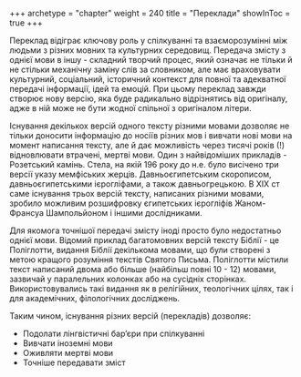 +++
archetype = "chapter"
weight = 240
title = "Переклади"
showInToc = true
+++

Переклад відіграє ключову роль у спілкуванні та взаєморозумінні між людьми з різних мовних та культурних середовищ.
Передача змісту з однієї мови в іншу - складний творчий процес, який означає не тільки й не стільки механічну заміну слів за словником, але має враховувати культурний, соціальний, історичний контекст для повної та адекватної передачі інформації, ідей та емоцій.
При цьому переклад завжди створює нову версію, яка буде радикально відрізнятись від оригіналу, адже в ній може не бути жодної спільної з оригіналом літери.

Існування декількох версій одного тексту різними мовами дозволяє не тільки доносити інформацію до носіїв різних мов і вивчати нові мови на момент написання тексту, але й дає можливість через тисячі років (!) відновлювати втрачені, мертві мови.
Один з найвідоміших прикладів - Розетський камінь. 
Стела, на якій 196 року до н.е. було висічено три версії указу мемфіських жерців.
Давньоєгипетським скорописом, давньоєгипетськими ієрогліфами, а також давньогрецькою.
В ХІХ ст саме існування трьох версій тексту, написаних різними мовами, зробило можливим розшифровку єгипетських ієрогліфів Жаном-Франсуа Шампольйоном і іншими дослідниками.

Для якомога точнішої передачі змісту іноді просто було недостатньо однієї мови.
Відомий приклад багатомовних версій тексту Біблії - це Поліглотти, видання Біблії декількома мовами, що були створені з метою кращого розуміння текстів Святого Письма.
Поліглотти містили текст написаний двома або більше (найбільш повні 10 - 12) мовами, зазвичай у паралельних колонках або на сусідніх сторінках.
Використовувались такі видання як в релігійних, теологічних цілях, так і для академічних, філологічних досліджень.

Таким чином, існування різних версій (перекладів) дозволяє:

* Подолати лінгвістичні барʼєри при спілкуванні
* Вивчати іноземні мови
* Оживляти мертві мови
* Точніше передавати зміст

